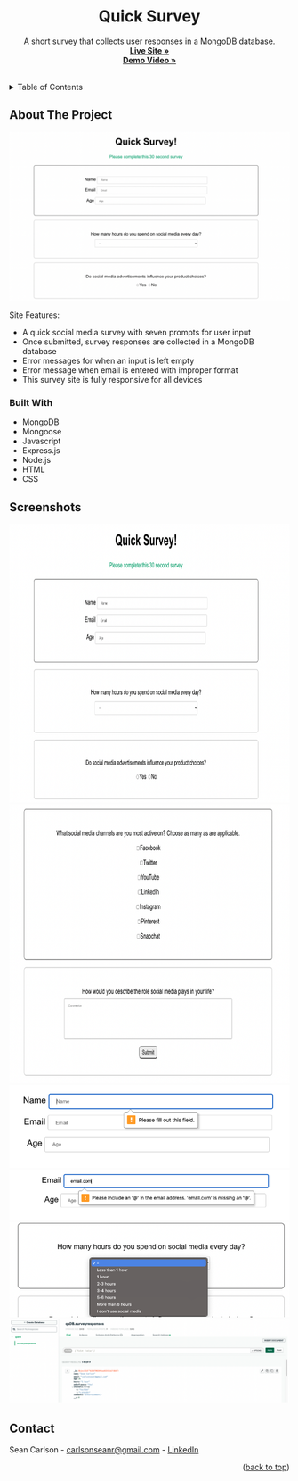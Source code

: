 <div id="top"></div>
<div align="center">

  <h1 align="center">Quick Survey</h1>

  <p align="center">
    A short survey that collects user responses in a MongoDB database.
    <br />
    <a href="https://quicksurvey3000.herokuapp.com/" target="_blank"><strong>Live Site »</strong></a><br />
    <a href="https://youtu.be/n1jdsOotTz8" target="_blank"><strong>Demo Video »</strong></a>
    <br />
    <br />
  </p>
</div>

<details>
  <summary>Table of Contents</summary>
  <ol>
    <li>
      <a href="#about-the-project">About The Project</a>
      <ul>
        <li><a href="#built-with">Built With</a></li>
      </ul>
    </li>
    <li><a href="#screenshots">Screenshots</a></li>
    <li><a href="#contact">Contact</a></li>
  </ol>
</details>


## About The Project

<img src="README.screenshots/QSSS1.png" alt="">

Site Features:
* A quick social media survey with seven prompts for user input
* Once submitted, survey responses are collected in a MongoDB database
* Error messages for when an input is left empty
* Error message when email is entered with improper format
* This survey site is fully responsive for all devices

### Built With

* MongoDB
* Mongoose
* Javascript
* Express.js
* Node.js
* HTML
* CSS

## Screenshots

<div display="flex">
  <img src="README.screenshots/QSSS1.png" alt="" height="500">
  <img src="README.screenshots/QSSS2.png" alt="" height="500">
  <img src="README.screenshots/QSSSempty.png" alt="">
  <img src="README.screenshots/QSSSemail.png" alt="">
  <img src="README.screenshots/QSSShours.png" alt="">
  <img src="README.screenshots/QSSSdb.png" alt="">
</div>

<!-- CONTACT -->
## Contact

Sean Carlson - carlsonseanr@gmail.com - <a href="https://www.linkedin.com/in/sean-carlson-5954b5161" target="_blank">LinkedIn</a>

<p align="right">(<a href="#top">back to top</a>)</p>

